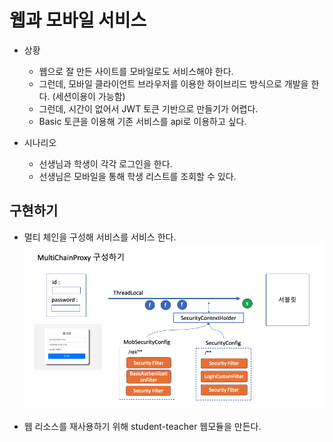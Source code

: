 # 웹과 모바일 서비스

- 상황

  - 웹으로 잘 만든 사이트를 모바일로도 서비스해야 한다.
  - 그런데, 모바일 클라이언트 브라우저를 이용한 하이브리드 방식으로 개발을 한다. (세션이용이 가능함)
  - 그런데, 시간이 없어서 JWT 토큰 기반으로 만들기가 어렵다.
  - Basic 토큰을 이용해 기존 서비스를 api로 이용하고 싶다.

- 시나리오
  - 선생님과 학생이 각각 로그인을 한다.
  - 선생님은 모바일을 통해 학생 리스트를 조회할 수 있다.

## 구현하기

- 멀티 체인을 구성해 서비스를 서비스 한다.
  ![](../images/fig-11-multichain.png)

- 웹 리소스를 재사용하기 위해 student-teacher 웹모듈을 만든다.
